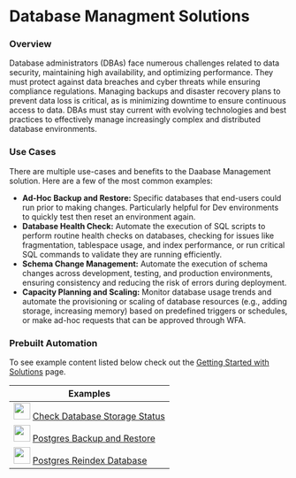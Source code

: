 # Database Managment Solutions

### Overview

Database administrators (DBAs) face numerous challenges related to data security, maintaining high availability, and optimizing performance. They must protect against data breaches and cyber threats while ensuring compliance regulations. Managing backups and disaster recovery plans to prevent data loss is critical, as is minimizing downtime to ensure continuous access to data. DBAs must stay current with evolving technologies and best practices to effectively manage increasingly complex and distributed database environments.

### Use Cases

There are multiple use-cases and benefits to the Daabase Management solution. Here are a few of the most common examples:

- **Ad-Hoc Backup and Restore:** Specific databases that end-users could run prior to making changes. Particularly helpful for Dev environments to quickly test then reset an environment again.
- **Database Health Check:** Automate the execution of SQL scripts to perform routine health checks on databases, checking for issues like fragmentation, tablespace usage, and index performance, or run critical SQL commands to validate they are running efficiently.
- **Schema Change Management:** Automate the execution of schema changes across development, testing, and production environments, ensuring consistency and reducing the risk of errors during deployment.
- **Capacity Planning and Scaling:** Monitor database usage trends and automate the provisioning or scaling of database resources (e.g., adding storage, increasing memory) based on predefined triggers or schedules, or make ad-hoc requests that can be approved through WFA.

### Prebuilt Automation 
To see example content listed below check out the [Getting Started with Solutions](/learning/solutions/getting-started.md) page.

| Examples |
| --- |
| <img src="/assets/img/rds-logo.png" width="30" height="30"> [Check Database Storage Status](/learning/solutions/database-management/db-and-autodiag.md) |
| <img src="/assets/img/postgres-logo.png" width="30" height="30"> [Postgres Backup and Restore](/learning/solutions/database-management/postgres-backup-restore.md) |
| <img src="/assets/img/postgres-logo.png" width="30" height="30"> [Postgres Reindex Database](/learning/solutions/database-management/postgres-reindex.md) |